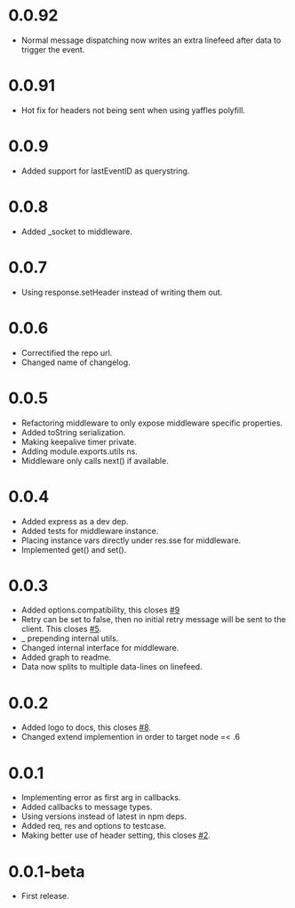 0.0.92
======

  * Normal message dispatching now writes an extra linefeed after data to trigger the event.

0.0.91
======

  * Hot fix for headers not being sent when using yaffles polyfill.

0.0.9
=====

  * Added support for lastEventID as querystring.

0.0.8
=====

  * Added _socket to middleware.

0.0.7
=====

  * Using response.setHeader instead of writing them out.

0.0.6
=====

  * Correctified the repo url.
  * Changed name of changelog.

0.0.5
=====

  * Refactoring middleware to only expose middleware specific properties.
  * Added toString serialization.
  * Making keepalive timer private.
  * Adding module.exports.utils ns.
  * Middleware only calls next() if available.

0.0.4
=====

  * Added express as a dev dep.
  * Added tests for middleware instance.
  * Placing instance vars directly under res.sse for middleware.
  * Implemented get() and set().

0.0.3
=====

  * Added options.compatibility, this closes [#9](https://github.com/massforstroelse/sselib.js/issues/9)
  * Retry can be set to false, then no initial retry message will be sent to the client. This closes [#5](https://github.com/massforstroelse/sselib.js/issues/5).
  * _ prepending internal utils.
  * Changed internal interface for middleware.
  * Added graph to readme.
  * Data now splits to multiple data-lines on linefeed.

0.0.2
=====

  * Added logo to docs, this closes [#8](https://github.com/massforstroelse/sselib.js/issues/8).
  * Changed extend implemention in order to target node =< .6

0.0.1
=====

  * Implementing error as first arg in callbacks.
  * Added callbacks to message types.
  * Using versions instead of latest in npm deps.
  * Added req, res and options to testcase.
  * Making better use of header setting, this closes [#2](https://github.com/massforstroelse/sselib.js/issues/2).

0.0.1-beta
==========

  * First release.
